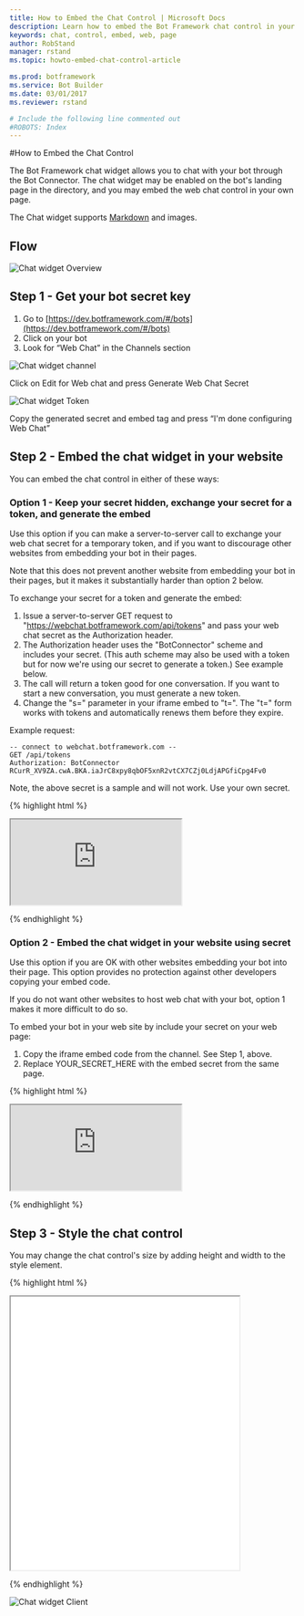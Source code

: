 ```yaml
---
title: How to Embed the Chat Control | Microsoft Docs
description: Learn how to embed the Bot Framework chat control in your web page.
keywords: chat, control, embed, web, page
author: RobStand
manager: rstand
ms.topic: howto-embed-chat-control-article

ms.prod: botframework
ms.service: Bot Builder
ms.date: 03/01/2017
ms.reviewer: rstand

# Include the following line commented out
#ROBOTS: Index
---
```

#How to Embed the Chat Control

The Bot Framework chat widget allows you to chat with your bot through the Bot Connector. The chat widget may be enabled on the bot's landing page in the directory, and you may embed the web chat control in your own page.

The Chat widget supports [Markdown](https://en.wikipedia.org/wiki/Markdown) and images.

## Flow
![Chat widget Overview](/en-us/images/chatwidget/chatwidget-overview.png)

## Step 1 - Get your bot secret key
1. Go to [https://dev.botframework.com/#/bots](https://dev.botframework.com/#/bots)
2. Click on your bot
3. Look for “Web Chat” in the Channels section

![Chat widget channel](/en-us/images/chatwidget/chatwidget-channel.png)

Click on Edit for Web chat and press Generate Web Chat Secret

![Chat widget Token](/en-us/images/chatwidget/chatwidget-token.PNG)

Copy the generated secret and embed tag and press “I'm done configuring Web Chat”

## Step 2 - Embed the chat widget in your website

You can embed the chat control in either of these ways:

### Option 1 - Keep your secret hidden, exchange your secret for a token, and generate the embed

Use this option if you can make a server-to-server call to exchange your web chat secret for a temporary token,
and if you want to discourage other websites from embedding your bot in their pages.

Note that this does not prevent another website from embedding your bot in their pages, but it makes it substantially
harder than option 2 below.

To exchange your secret for a token and generate the embed:

1. Issue a server-to-server GET request to "https://webchat.botframework.com/api/tokens" and pass your web chat secret as the Authorization header.
2. The Authorization header uses the "BotConnector" scheme and includes your secret. (This auth scheme may also be used with a token but for now we're using our secret to generate a token.) See example below.
3. The call will return a token good for one conversation. If you want to start a new conversation, you must generate a new token.
4. Change the "s=" parameter in your iframe embed to "t=". The "t=" form works with tokens and automatically renews them before they expire.

Example request:

    -- connect to webchat.botframework.com --
    GET /api/tokens
    Authorization: BotConnector RCurR_XV9ZA.cwA.BKA.iaJrC8xpy8qbOF5xnR2vtCX7CZj0LdjAPGfiCpg4Fv0

Note, the above secret is a sample and will not work. Use your own secret.

{% highlight html %}

<iframe src="https://webchat.botframework.com/embed/YOUR_BOT_ID?t=YOUR_TOKEN_HERE"></iframe>

{% endhighlight %}

### Option 2 - Embed the chat widget in your website using secret

Use this option if you are OK with other websites embedding your bot into their page. This option provides no protection against
other developers copying your embed code.

If you do not want other websites to host web chat with your bot, option 1 makes it more difficult to do so.

To embed your bot in your web site by include your secret on your web page:

1. Copy the iframe embed code from the channel. See Step 1, above.
2. Replace YOUR_SECRET_HERE with the embed secret from the same page.

{% highlight html %}

<iframe src="https://webchat.botframework.com/embed/YOUR_BOT_ID?s=YOUR_SECRET_HERE"></iframe>

{% endhighlight %}

## Step 3 - Style the chat control

You may change the chat control's size by adding height and width to the style element.

{% highlight html %}

<iframe style="height:480px; width:402px" src="... SEE ABOVE ..."></iframe>

{% endhighlight %}

![Chat widget Client](/en-us/images/chatwidget/chatwidget-client.png)
